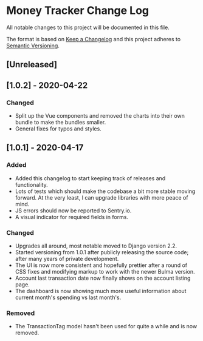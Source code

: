 # Money Tracker Change Log

All notable changes to this project will be documented in this file.

The format is based on [Keep a Changelog](http://keepachangelog.com/) and this project adheres to [Semantic Versioning](http://semver.org/).

## [Unreleased]

## [1.0.2] - 2020-04-22
### Changed
- Split up the Vue components and removed the charts into their own bundle to make the bundles smaller.
- General fixes for typos and styles.

## [1.0.1] - 2020-04-17
### Added
- Added this changelog to start keeping track of releases and functionality.
- Lots of tests which should make the codebase a bit more stable moving forward. At the very least, I can upgrade libraries with more peace of mind.
- JS errors should now be reported to Sentry.io.
- A visual indicator for required fields in forms.

### Changed
- Upgrades all around, most notable moved to Django version 2.2.
- Started versioning from 1.0.1 after publicly releasing the source code; after many years of private development.
- The UI is now more consistent and hopefully prettier after a round of CSS fixes and modifying markup to work with the newer Bulma version.
- Account last transaction date now finally shows on the account listing page.
- The dashboard is now showing much more useful information about current month's spending vs last month's.

### Removed
- The TransactionTag model hasn't been used for quite a while and is now removed.

